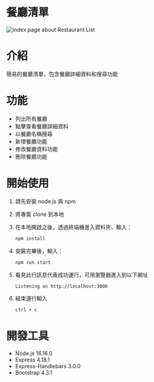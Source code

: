 # 餐廳清單

![Index page about Restaurant List](https://github.com/LoisChen68/restaurant_list/blob/main/public/img.jpg?raw=true)

# 介紹
簡易的餐廳清單，包含餐廳詳細資料和搜尋功能

# 功能
- 列出所有餐廳
- 點擊查看餐廳詳細資料
- 以餐廳名稱搜尋
- 新增餐廳功能
- 修改餐廳資料功能
- 刪除餐廳功能

# 開始使用

1. 請先安裝 node.js 與 npm
2. 將專案 clone 到本地
3. 在本地開啟之後，透過終端機進入資料夾，輸入：

   ```bash
   npm install
   ```

4. 安裝完畢後，輸入：

   ```bash
   npm run start
   ```

5. 看見此行訊息代表成功運行，可用瀏覽器進入到以下網址

   ```bash
   Listening on http://localhost:3000
   ```

6. 結束運行輸入

   ```bash
   ctrl + c
   ```

# 開發工具

- Node.js 16.16.0
- Express 4.18.1
- Express-Handlebars 3.0.0
- Bootstrap 4.3.1
